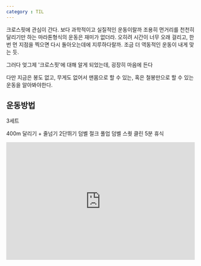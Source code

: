 ```yaml
---
category : TIL
---
```

크로스핏에 관심이 간다.
보다 과학적이고 실질적인 운동이랄까
조용히 먼거리를 천천히 달리기만 하는 마라톤형식의 운동은 재미가 없더라.
오히려 시간이 너무 오래 걸리고,
한번 먼 지점을 찍으면 다시 돌아오는데에 지루하다랄까.
조금 더 역동적인 운동이 내게 맞는 듯.

그러다 엊그제 '크로스핏'에 대해 알게 되었는데, 굉장히 마음에 든다

다만 지금은 봉도 없고, 무게도 없어서
맨몸으로 할 수 있는, 혹은 철봉만으로 할 수 있는 운동을 알아봐야한다.

## 운동방법

3세트 

400m 달리기 + 줄넘기 2단뛰기 
덤벨 절크
풀업
덤벨 스퀏 클린
5분 휴식


<iframe width="100%" height="315" src="https://www.youtube.com/embed/0zCzaAFaYm8" frameborder="0" allow="accelerometer; autoplay; encrypted-media; gyroscope; picture-in-picture" allowfullscreen></iframe>